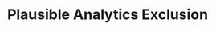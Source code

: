 ---
title: "Plausible Analytics Exclusion"
description: "Interface for toggling inclusion of visits in plausible analytics."
type: plausible_exclusion
aliases: [/plausible-exclusion/]
---
